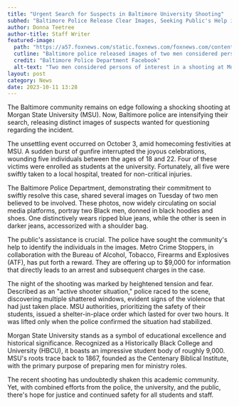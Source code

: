 ```yaml
---
title: "Urgent Search for Suspects in Baltimore University Shooting"
subhed: "Baltimore Police Release Clear Images, Seeking Public's Help in Identifying Persons of Interest"
author: Donna Teetree
author-title: Staff Writer
featured-image: 
  path: "https://a57.foxnews.com/static.foxnews.com/foxnews.com/content/uploads/2023/10/720/405/Morgan-State-Shooting-Persons-Of-Interest-1.jpg?ve=1&tl=1"
  cutline: "Baltimore police released images of two men considered persons of interest in a shooting at Morgan State University."
  credit: "Baltimore Police Department Facebook"
  alt-text: "Two men considered persons of interest in a shooting at Morgan State University."
layout: post
category: News
date: 2023-10-11 13:28
---
```


The Baltimore community remains on edge following a shocking shooting at Morgan State University (MSU). Now, Baltimore police are intensifying their search, releasing distinct images of suspects wanted for questioning regarding the incident.

The unsettling event occurred on October 3, amid homecoming festivities at MSU. A sudden burst of gunfire interrupted the joyous celebrations, wounding five individuals between the ages of 18 and 22. Four of these victims were enrolled as students at the university. Fortunately, all five were swiftly taken to a local hospital, treated for non-critical injuries.

The Baltimore Police Department, demonstrating their commitment to swiftly resolve this case, shared several images on Tuesday of two men believed to be involved. These photos, now widely circulating on social media platforms, portray two Black men, donned in black hoodies and shoes. One distinctively wears ripped blue jeans, while the other is seen in darker jeans, accessorized with a shoulder bag.

The public's assistance is crucial. The police have sought the community's help to identify the individuals in the images. Metro Crime Stoppers, in collaboration with the Bureau of Alcohol, Tobacco, Firearms and Explosives (ATF), has put forth a reward. They are offering up to $9,000 for information that directly leads to an arrest and subsequent charges in the case.

The night of the shooting was marked by heightened tension and fear. Described as an "active shooter situation," police raced to the scene, discovering multiple shattered windows, evident signs of the violence that had just taken place. MSU authorities, prioritizing the safety of their students, issued a shelter-in-place order which lasted for over two hours. It was lifted only when the police confirmed the situation had stabilized.

Morgan State University stands as a symbol of educational excellence and historical significance. Recognized as a Historically Black College and University (HBCU), it boasts an impressive student body of roughly 9,000. MSU's roots trace back to 1867, founded as the Centenary Biblical Institute, with the primary purpose of preparing men for ministry roles.

The recent shooting has undoubtedly shaken this academic community. Yet, with combined efforts from the police, the university, and the public, there's hope for justice and continued safety for all students and staff.
